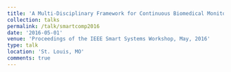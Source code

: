 ```yaml
---
title: 'A Multi-Disciplinary Framework for Continuous Biomedical Monitoring Using Low-Power Passive RFID-based Wireless Wearable Sensors'
collection: talks
permalink: /talk/smartcomp2016
date: '2016-05-01'
venue: 'Proceedings of the IEEE Smart Systems Workshop, May, 2016'
type: talk
location: 'St. Louis, MO'
comments: true
---
```

